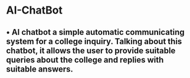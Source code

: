 # AI-ChatBot

## •	AI chatbot a simple automatic communicating system for a college inquiry. Talking about this chatbot, it allows the user to provide suitable queries about the college and replies with suitable answers.
